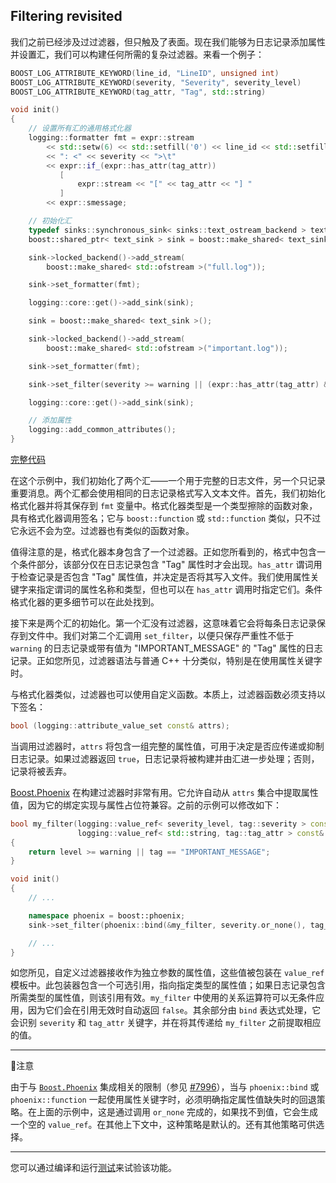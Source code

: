 ## Filtering revisited

我们之前已经涉及过过滤器，但只触及了表面。现在我们能够为日志记录添加属性并设置汇，我们可以构建任何所需的复杂过滤器。来看一个例子：

```cpp
BOOST_LOG_ATTRIBUTE_KEYWORD(line_id, "LineID", unsigned int)
BOOST_LOG_ATTRIBUTE_KEYWORD(severity, "Severity", severity_level)
BOOST_LOG_ATTRIBUTE_KEYWORD(tag_attr, "Tag", std::string)

void init()
{
    // 设置所有汇的通用格式化器
    logging::formatter fmt = expr::stream
        << std::setw(6) << std::setfill('0') << line_id << std::setfill(' ')
        << ": <" << severity << ">\t"
        << expr::if_(expr::has_attr(tag_attr))
           [
               expr::stream << "[" << tag_attr << "] "
           ]
        << expr::smessage;

    // 初始化汇
    typedef sinks::synchronous_sink< sinks::text_ostream_backend > text_sink;
    boost::shared_ptr< text_sink > sink = boost::make_shared< text_sink >();

    sink->locked_backend()->add_stream(
        boost::make_shared< std::ofstream >("full.log"));

    sink->set_formatter(fmt);

    logging::core::get()->add_sink(sink);

    sink = boost::make_shared< text_sink >();

    sink->locked_backend()->add_stream(
        boost::make_shared< std::ofstream >("important.log"));

    sink->set_formatter(fmt);

    sink->set_filter(severity >= warning || (expr::has_attr(tag_attr) && tag_attr == "IMPORTANT_MESSAGE"));

    logging::core::get()->add_sink(sink);

    // 添加属性
    logging::add_common_attributes();
}
```

[完整代码](https://www.boost.org/doc/libs/1_86_0/libs/log/example/doc/tutorial_filtering.cpp)

在这个示例中，我们初始化了两个汇——一个用于完整的日志文件，另一个只记录重要消息。两个汇都会使用相同的日志记录格式写入文本文件。首先，我们初始化格式化器并将其保存到 `fmt` 变量中。格式化器类型是一个类型擦除的函数对象，具有格式化器调用签名；它与 `boost::function` 或 `std::function` 类似，只不过它永远不会为空。过滤器也有类似的函数对象。

值得注意的是，格式化器本身包含了一个过滤器。正如您所看到的，格式中包含一个条件部分，该部分仅在日志记录包含 "Tag" 属性时才会出现。`has_attr` 谓词用于检查记录是否包含 "Tag" 属性值，并决定是否将其写入文件。我们使用属性关键字来指定谓词的属性名称和类型，但也可以在 `has_attr` 调用时指定它们。条件格式化器的更多细节可以在此处找到。

接下来是两个汇的初始化。第一个汇没有过滤器，这意味着它会将每条日志记录保存到文件中。我们对第二个汇调用 `set_filter`，以便只保存严重性不低于 `warning` 的日志记录或带有值为 "IMPORTANT_MESSAGE" 的 "Tag" 属性的日志记录。正如您所见，过滤器语法与普通 C++ 十分类似，特别是在使用属性关键字时。

与格式化器类似，过滤器也可以使用自定义函数。本质上，过滤器函数必须支持以下签名：

```cpp
bool (logging::attribute_value_set const& attrs);
```

当调用过滤器时，`attrs` 将包含一组完整的属性值，可用于决定是否应传递或抑制日志记录。如果过滤器返回 `true`，日志记录将被构建并由汇进一步处理；否则，记录将被丢弃。

[Boost.Phoenix](https://www.boost.org/doc/libs/release/libs/phoenix/doc/html/index.html) 在构建过滤器时非常有用。它允许自动从 `attrs` 集合中提取属性值，因为它的绑定实现与属性占位符兼容。之前的示例可以修改如下：

```cpp
bool my_filter(logging::value_ref< severity_level, tag::severity > const& level,
               logging::value_ref< std::string, tag::tag_attr > const& tag)
{
    return level >= warning || tag == "IMPORTANT_MESSAGE";
}

void init()
{
    // ...

    namespace phoenix = boost::phoenix;
    sink->set_filter(phoenix::bind(&my_filter, severity.or_none(), tag_attr.or_none()));

    // ...
}
```

如您所见，自定义过滤器接收作为独立参数的属性值，这些值被包装在 `value_ref` 模板中。此包装器包含一个可选引用，指向指定类型的属性值；如果日志记录包含所需类型的属性值，则该引用有效。`my_filter` 中使用的关系运算符可以无条件应用，因为它们会在引用无效时自动返回 `false`。其余部分由 `bind` 表达式处理，它会识别 `severity` 和 `tag_attr` 关键字，并在将其传递给 `my_filter` 之前提取相应的值。

---

📓注意

由于与 [`Boost.Phoenix`](https://www.boost.org/doc/libs/release/libs/phoenix/doc/html/index.html) 集成相关的限制（参见 [#7996](https://svn.boost.org/trac/boost/ticket/7996)），当与 `phoenix::bind` 或 `phoenix::function` 一起使用属性关键字时，必须明确指定属性值缺失时的回退策略。在上面的示例中，这是通过调用 `or_none` 完成的，如果找不到值，它会生成一个空的 `value_ref`。在其他上下文中，这种策略是默认的。还有其他策略可供选择。

---

您可以通过编译和运行[测试](https://www.boost.org/doc/libs/1_86_0/libs/log/example/doc/tutorial_filtering.cpp)来试验该功能。